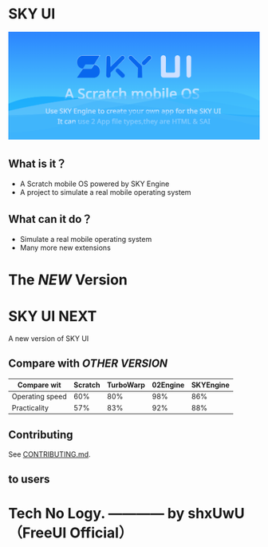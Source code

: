 # SKY UI

![SKY Engine Title](/SKYUI-Title.png)

## **What is it？**

*   A Scratch mobile OS powered by SKY Engine
*   A project to simulate a real mobile operating system

## **What can it do？**

* Simulate a real mobile operating system
* Many more new extensions

# The *NEW* Version

# SKY UI NEXT

A new version of SKY UI

## Compare with *OTHER VERSION*

|Compare wit|Scratch|TurboWarp|02Engine|SKYEngine|
|-----------|-----------|-----------|-----------|-----------|
|Operating speed|60%|80%|98%|86%|
|Practicality|57%|83%|92%|88%|

## Contributing

See [CONTRIBUTING.md](CONTRIBUTING.md).

## to users

# Tech No Logy.  ———— by shxUwU（FreeUI Official）
